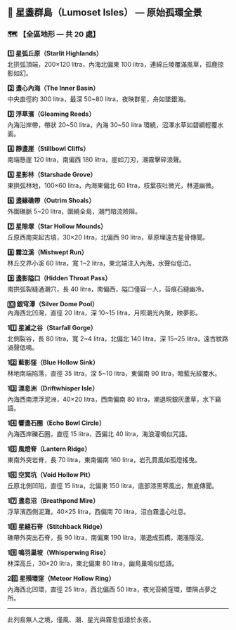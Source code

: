 
## 📜 星盞群島（Lumoset Isles） — 原始孤環全景

### 🗺️ 【全區地形 — 共 20 處】

**1️⃣ 星弧丘原（Starlit Highlands）**  
北拱弧頂端，200×120 litra，內海北偏東 100 litra，連綿丘陵覆滿風草，孤鹿掠影如幻。

**2️⃣ 盞心內海（The Inner Basin）**  
中央直徑約 300 litra，最深 50~80 litra，夜映群星，舟如墜銀海。

**3️⃣ 浮草濱（Gleaming Reeds）**  
內海沿岸帶，帶狀 20~50 litra，內海 30~50 litra 環繞，沼澤水草如碧綢輕覆水面。

**4️⃣ 靜盞崖（Stillbowl Cliffs）**  
南端懸崖 120 litra，南偏西 180 litra，崖如刀刃，潮霧擊碎浪聲。

**5️⃣ 星影林（Starshade Grove）**  
東拱弧林地，100×60 litra，內海東偏北 60 litra，枝葉夜吐微光，林道幽微。

**6️⃣ 盞緣礁帶（Outrim Shoals）**  
外圍礁脈 5~20 litra，圍繞全島，潮門暗流險阻。

**7️⃣ 星隙塚（Star Hollow Mounds）**  
丘原西南突起古墳，30×20 litra，北偏西 90 litra，草原埋遠古星骨傳聞。

**8️⃣ 霧泣溪（Mistwept Run）**  
林丘交界小溪 60 litra，寬 1~2 litra，東北端注入內海，水聲似低泣。

**9️⃣ 盞影隘口（Hidden Throat Pass）**  
南拱弧裂縫通潮穴，長 40 litra，南偏西，隘口僅容一人，苔痕石縫幽冷。

**🔟 銀穹潭（Silver Dome Pool）**  
內海西北凹灣，直徑 20 litra，深 10~15 litra，月照潮光內聚，映夢影。

**11️⃣ 星滅之谷（Starfall Gorge）**  
北側裂谷，長 80 litra，寬 2~4 litra，北偏北 140 litra，深 15~25 litra，遠古紋路渦聲低鳴。

**12️⃣ 藍影窪（Blue Hollow Sink）**  
林地南端陷落，直徑 35 litra，深 5~10 litra，東偏南 90 litra，暗藍光紋覆水。

**13️⃣ 漂息洲（Driftwhisper Isle）**  
內海西南漂浮泥洲，40×20 litra，西南偏南 80 litra，潮退現銀灰蘆草，水下竊語。

**14️⃣ 響盞石圈（Echo Bowl Circle）**  
內海西岸礫石圈，直徑 15 litra，西偏北 40 litra，海浪灌鳴似咒語。

**15️⃣ 風燈脊（Lantern Ridge）**  
東南外突岩脊，長 70 litra，東南偏南 160 litra，岩孔貫風如孤燈搖曳。

**16️⃣ 空冥坑（Void Hollow Pit）**  
丘原北側凹陷，直徑 15 litra，北偏東 150 litra，底部漆黑寒風出，無底傳聞。

**17️⃣ 盞息沼（Breathpond Mire）**  
浮草濱西側泥灘，40×25 litra，西偏南 70 litra，沼白霧盞心吐息。

**18️⃣ 星縫石脊（Stitchback Ridge）**  
礁帶外突出石脊，長 90 litra，南偏東 190 litra，潮退成孤橋，潮漲隱沒。

**19️⃣ 鳴羽巢坡（Whisperwing Rise）**  
林深高丘，30×20 litra，東北偏東 80 litra，幽鳥巢鳴似低語。

**20️⃣ 星殞環窪（Meteor Hollow Ring）**  
內海西北凹環，直徑 25 litra，西北偏西 50 litra，夜光苔繞窪環，墜隕占夢之所。

---

此列島無人之境，僅風、潮、星光與霧息低語於永夜。
